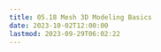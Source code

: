 ```yaml
---
title: 05.18 Mesh 3D Modeling Basics
date: 2023-10-02T12:00:00
lastmod: 2023-09-29T06:02:22
---
```

